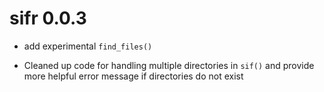 # sifr 0.0.3

* add experimental `find_files()` 

* Cleaned up code for handling multiple directories in `sif()` and provide more
  helpful error message if directories do not exist

